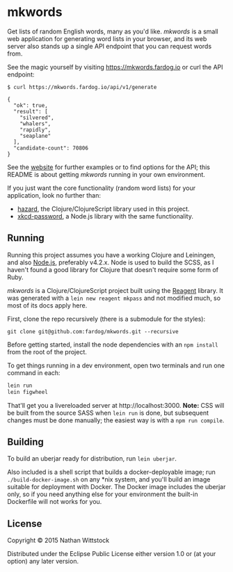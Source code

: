 # mkwords

Get lists of random English words, many as you'd like. _mkwords_ is a small web
application for generating word lists in your browser, and its web server also
stands up a single API endpoint that you can request words from.

See the magic yourself by visiting https://mkwords.fardog.io or curl the API
endpoint:

```
$ curl https://mkwords.fardog.io/api/v1/generate

{
  "ok": true,
  "result": [
    "silvered",
    "whalers",
    "rapidly",
    "seaplane"
  ],
  "candidate-count": 70806
}
```

See the [website][] for further examples or to find options for the API; this
README is about getting _mkwords_ running in your own environment.

If you just want the core functionality (random word lists) for your
application, look no further than:

- [hazard][], the Clojure/ClojureScript library used in this project.
- [xkcd-password][], a Node.js library with the same functionality.

## Running

Running this project assumes you have a working Clojure and Leiningen, and also
[Node.js][node], preferably v4.2.x. Node is used to build the SCSS, as I haven't
found a good library for Clojure that doesn't require some form of Ruby.

_mkwords_ is a Clojure/ClojureScript project built using the [Reagent][]
library. It was generated with a `lein new reagent mkpass` and not modified
much, so most of its docs apply here.

First, clone the repo recursively (there is a submodule for the styles):

```
git clone git@github.com:fardog/mkwords.git --recursive
```

Before getting started, install the node dependencies with an `npm install` from
the root of the project.

To get things running in a dev environment, open two terminals and run one
command in each:

```bash
lein run
lein figwheel
```

That'll get you a livereloaded server at http://localhost:3000. **Note:** CSS
will be built from the source SASS when `lein run` is done, but subsequent
changes must be done manually; the easiest way is with a `npm run compile`.

## Building

To build an uberjar ready for distribution, run `lein uberjar`.

Also included is a shell script that builds a docker-deployable image; run
`./build-docker-image.sh` on any *nix system, and you'll build an image suitable
for deployment with Docker. The Docker image includes the uberjar only, so if
you need anything else for your environment the built-in Dockerfile will not
works for you.

## License

Copyright © 2015 Nathan Wittstock

Distributed under the Eclipse Public License either version 1.0 or (at
your option) any later version.

[node]: http://nodejs.org
[Reagent]: https://github.com/reagent-project/reagent
[hazard]: https://clojars.org/hazard/
[xkcd-password]: https://npm.im/xkcd-password/
[website]: https://mkwords.fardog.io/
